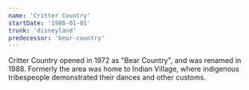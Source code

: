 ```yaml
---
name: 'Critter Country'
startDate: '1988-01-01'
trunk: 'disneyland'
predecessor: 'bear-country'
---
```


Critter Country opened in 1972 as "Bear Country", and was renamed in 1988. Formerly the area was home to Indian Village, where indigenous tribespeople demonstrated their dances and other customs.
